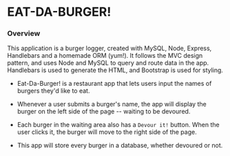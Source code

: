# EAT-DA-BURGER!

### Overview

This application is a burger logger, created with MySQL, Node, Express, Handlebars and a homemade ORM (yum!). It follows the MVC design pattern, and uses Node and MySQL to query and route data in the app. Handlebars is used to generate the HTML, and Bootstrap is used for styling.

* Eat-Da-Burger! is a restaurant app that lets users input the names of burgers they'd like to eat.

* Whenever a user submits a burger's name, the app will display the burger on the left side of the page -- waiting to be devoured.

* Each burger in the waiting area also has a `Devour it!` button. When the user clicks it, the burger will move to the right side of the page.

* This app will store every burger in a database, whether devoured or not.
